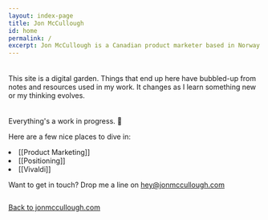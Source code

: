 ```yaml
---
layout: index-page
title: Jon McCullough
id: home
permalink: /
excerpt: Jon McCullough is a Canadian product marketer based in Norway. Welcome to his digital garden. 🌳
---
```


<div class="hero-text">
  <p class="hero-title" style="padding-top: 20px;">This site is a digital garden. Things that end up here have bubbled-up from notes and resources used in my work. It changes as I learn something new or my thinking evolves.</p>
  
  <p class="hero-title" style="padding-top: 20px;">Everything's a work in progress. 🌱</p>
  
  <p>Here are a few nice places to dive in:</p>
  
  <li>[[Product Marketing]]</li>
  <li>[[Positioning]]</li>
  <li>[[Vivaldi]]</li>
    
  <p>Want to get in touch? Drop me a line on <a href="mailto:hey@jonmccullough.com?subject=Hey there"> hey@jonmccullough.com</a></p>
</div>

<div style="position: relative; width: 75%; float: left; display: block;">
<p><a class="internal-link" href="https://jonmccullough.com/">Back to jonmccullough.com</a></p>
</div>
